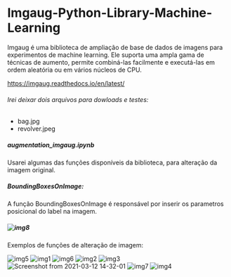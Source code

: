# Imgaug-Python-Library-Machine-Learning

Imgaug é uma biblioteca de ampliação de base de dados de imagens para experimentos de machine learning.  Ele suporta uma ampla gama de técnicas de aumento, permite combiná-las facilmente e executá-las em ordem aleatória ou em vários núcleos de CPU.

https://imgaug.readthedocs.io/en/latest/

###### Irei deixar dois arquivos para dowloads e testes:
- bag.jpg
- revolver.jpeg

##### augmentation_imgaug.ipynb

Usarei algumas das funções disponíveis da biblioteca,  para alteração da imagem original.
##### BoundingBoxesOnImage: 
A função  BoundingBoxesOnImage é responsável por inserir os parametros posicional do label na imagem. 
##### ![img8](https://user-images.githubusercontent.com/70338213/110975162-1fd20280-833e-11eb-9d44-e8680b477233.png)

Exemplos de  funções de alteração de imagem:


![img5](https://user-images.githubusercontent.com/70338213/110975980-1dbc7380-833f-11eb-945b-1e5b2cddaa14.png)
![img1](https://user-images.githubusercontent.com/70338213/110976031-29a83580-833f-11eb-99ed-2c56418720b7.png)
![img6](https://user-images.githubusercontent.com/70338213/110976349-8c013600-833f-11eb-8633-f5911ca23387.png)
![img2](https://user-images.githubusercontent.com/70338213/110976378-958a9e00-833f-11eb-8b58-5f4b7759923a.png)
![img3](https://user-images.githubusercontent.com/70338213/110976415-9de2d900-833f-11eb-98aa-bdd42de15839.png)
![Screenshot from 2021-03-12 14-32-01](https://user-images.githubusercontent.com/70338213/110976607-dda9c080-833f-11eb-94fd-a058bb5273ca.png)
![img7](https://user-images.githubusercontent.com/70338213/110976647-e7332880-833f-11eb-9e86-bc4e01745fda.png)
![img4](https://user-images.githubusercontent.com/70338213/110976655-e9958280-833f-11eb-8cf5-be75019777e0.png)


